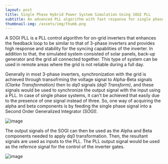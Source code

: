 ```yaml
---
layout: post
title: Single Phase Hybrid Power System Simulation Using SOGI PLL
subtitle: An advanced PLL algorithm with fast response for single phase systems
thumbnail-img: /assets/img/thumb.png
---
```

A SOGI PLL is a PLL control algorithm for on-grid inverters that enhances the feedback loop to be similar to that of 3-phase inverters and provides high response and stability for the syncing capablities of the inverter. In addition to that, the simulated system consisted of solar panels, back-up generator and the grid all connected together. This type of system can be used in remote areas where the grid is not reliable during a full day.

Generally in most 3-phase inverters, synchronization with the grid is achieved through transofrming the voltage signal to Alpha-Beta signals *(Clarke Transformation)* then to *dq0* signals *(dq0 Transform)*, and these signals would be used to synchronize the output signal with the input using a PLL. In case of single phase systems, it can't be achieved that easily due to the presence of one signal instead of three. So, one way of acquiring the alpha and beta components is by feeding the single phase signal into a Second Order Generalized Integrator *(SOGI)*.

![image](https://user-images.githubusercontent.com/52468587/201797091-38e99dcd-3c2e-4f3c-b8c5-20b2bae5b79c.png)

The output signals of the SOGI can then be used as the Alpha and Beta components needed to apply dq0 transformation. Then, the resultant signals are used as inputs to the PLL. The PLL output signal would be used as the refernce signal for the control of the inverter gates.

![image](https://user-images.githubusercontent.com/52468587/201798377-c80dfa68-8175-4756-835b-ce4fb16488fc.png)

